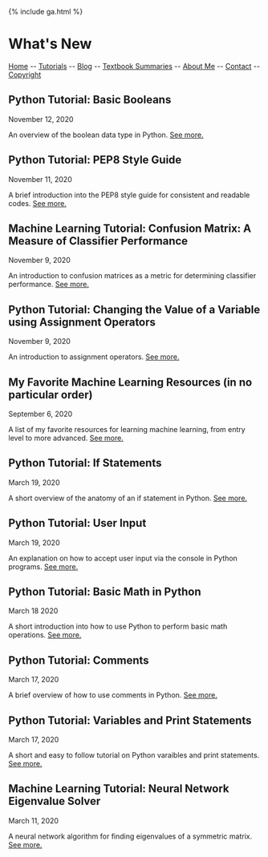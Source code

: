 {% include ga.html %}

# What's New

[Home](README.md) -- [Tutorials](Tutorials/README.md) -- [Blog](Blog/README.md) -- [Textbook Summaries](TextbookSummaries/README.md) -- [About Me](aboutme.md) -- [Contact](contactme.md) -- [Copyright](copyright.md)

## Python Tutorial: Basic Booleans

November 12, 2020

An overview of the boolean data type in Python.  [See more.](Tutorials/Python/BasicBooleans.md)

## Python Tutorial: PEP8 Style Guide

November 11, 2020

A brief introduction into the PEP8 style guide for consistent and readable codes.  [See more.](Tutorials/Python/PEP8.md)


## Machine Learning Tutorial: Confusion Matrix: A Measure of Classifier Performance

November 9, 2020

An introduction to confusion matrices as a metric for determining classifier performance.  [See more.](Tutorials/MachineLearning/ConfusionMatrix.md)

## Python Tutorial: Changing the Value of a Variable using Assignment Operators

November 9, 2020

An introduction to assignment operators.  [See more.](Tutorials/Python/AssignementOperators.md)

## My Favorite Machine Learning Resources (in no particular order)

September 6, 2020

A list of my favorite resources for learning machine learning, from entry level to more advanced.  [See more.](Blog/Posts/2020_09_06_MLResources/post.md)

## Python Tutorial: If Statements

March 19, 2020

A short overview of the anatomy of an if statement in Python.  [See more.](Tutorials/Python/IfStatement.md)

## Python Tutorial: User Input

March 19, 2020

An explanation on how to accept user input via the console in Python programs.  [See more.](Tutorials/Python/UserInput.md)

## Python Tutorial: Basic Math in Python

March 18 2020

A short introduction into how to use Python to perform basic math operations.  [See more.](Tutorials/Python/BasicMath.md)

## Python Tutorial: Comments

March 17, 2020

A brief overview of how to use comments in Python.  [See more.](Tutorials/Python/Comments.md)


## Python Tutorial: Variables and Print Statements

March 17, 2020

A short and easy to follow tutorial on Python varaibles and print statements.  [See more.](Tutorials/Python/VariablesAndPrint.md)

## Machine Learning Tutorial: Neural Network Eigenvalue Solver

March 11, 2020

A neural network algorithm for finding eigenvalues of a symmetric matrix.  [See more.](Tutorials/MachineLearning/NNEigenvalue.md)

